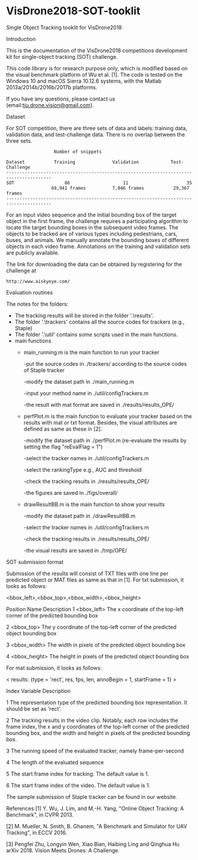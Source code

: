 # VisDrone2018-SOT-tooklit
Single Object Tracking tooklit for VisDrone2018


Introduction

This is the documentation of the VisDrone2018 competitions development kit for single-object tracking (SOT) challenge.

This code library is for research purpose only, which is modified based on the visual benchmark platform of Wu et al. [1]. 
The code is tested on the Windows 10 and macOS Sierra 10.12.6 systems, with the Matlab 2013a/2014b/2016b/2017b platforms.

If you have any questions, please contact us (email:tju.drone.vision@gmail.com).


Dataset

For SOT competition, there are three sets of data and labels: training data, validation data, 
and test-challenge data. There is no overlap between the three sets. 

                      Number of snippets

    Dataset           Training              Validation            Test-Challenge
    ---------------------------------------------------------------------------------------
    SOT                   86                    11                      35
                     69,941 frames          7,046 frames           29,367 frames
    ---------------------------------------------------------------------------------------
    
For an input video sequence and the initial bounding box of the target object in the first frame, the challenge requires a participating algorithm to locate the target bounding boxes in the subsequent video frames. The objects to be tracked are of various types including pedestrians, cars, buses, and animals. We manually annotate the bounding boxes of different objects in each video frame. Annotations on the training and validation sets are publicly available.

The link for downloading the data can be obtained by registering for the challenge at

    http://www.aiskyeye.com/
 

Evaluation routines

The notes for the folders:
* The tracking results will be stored in the folder '.\results'.
* The folder '.\trackers' contains all the source codes for trackers (e.g., Staple)
* The folder '.\util' contains some scripts used in the main functions.
* main functions
	* main_running.m is the main function to run your tracker
	
        -put the source codes in ./trackers/ according to the source codes of Staple tracker
	
        -modify the dataset path in ./main_running.m    
	
        -input your method name in ./util/configTrackers.m
	
        -the result with mat format are saved in ./results/results_OPE/
	

	* perfPlot.m is the main function to evaluate your tracker based on the results with mat or txt format. Besides, the visual attributes are defined as same as these in [2].
	
        -modify the dataset path in ./perfPlot.m (re-evaluate the results by setting the flag "reEvalFlag = 1")    
	
        -select the tracker names in ./util/configTrackers.m
	
        -select the rankingType e.g., AUC and threshold
	
        -check the tracking results in ./results/results_OPE/
	
        -the figures are saved in ./figs/overall/


	* drawResultBB.m is the main function to show your results
	
        -modify the dataset path in ./drawResultBB.m  
	
        -select the tracker names in ./util/configTrackers.m
	
        -check the tracking results in ./results/results_OPE/
	
        -the visual results are saved in ./tmp/OPE/	

    
SOT submission format


Submission of the results will consist of TXT files with one line per predicted object or MAT files as same as that in [1].
For txt submission, it looks as follows:


<bbox_left>,<bbox_top>,<bbox_width>,<bbox_height>


Position	  Name	                                    Description
   1	   <bbox_left>	     The x coordinate of the top-left corner of the predicted bounding box
   
   2	   <bbox_top>	       The y coordinate of the top-left corner of the predicted object bounding box
   
   3	  <bbox_width>	     The width in pixels of the predicted object bounding box
   
   4	  <bbox_height>	     The height in pixels of the predicted object bounding box


For mat submission, it looks as follows:

< results: {type = 'rect', res, fps, len, annoBegin = 1, startFrame = 1} >


Index	   Variable	                                   Description

  1	      <type>	        The representation type of the predicted bounding box representation. It should be set as 'rect'.
	
  2	      <res>	          The tracking results in the video clip. Notably, each row includes the frame index, the x and y coordinates of the top-left corner of the predicted bounding box, and the width and height in pixels of the predicted bounding box.
	
  3	      <fps>	          The running speed of the evaluated tracker, namely frame-per-second
	
  4	      <len>	          The length of the evaluated sequence
	
  5	   <annoBegin>	      The start frame index for tracking. The default value is 1.
	
  6	   <startFrame>	      The start frame index of the video. The default value is 1.
	

The sample submission of Staple tracker can be found in our website.


References
[1] Y. Wu, J. Lim, and M.-H. Yang, "Online Object Tracking: A Benchmark", in CVPR 2013.

[2] M. Mueller, N. Smith, B. Ghanem, "A Benchmark and Simulator for UAV Tracking", in ECCV 2016.

[3] Pengfei Zhu, Longyin Wen, Xiao Bian, Haibing Ling and Qinghua Hu arXiv 2018. Vision Meets Drones: A Challenge.
